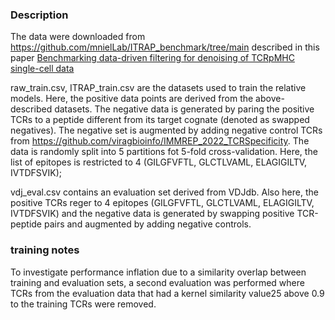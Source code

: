
###  Description 

The data were downloaded from https://github.com/mnielLab/ITRAP_benchmark/tree/main
described in this paper [Benchmarking data-driven filtering for denoising of TCRpMHC single-cell data](https://www.nature.com/articles/s41598-023-43048-3#data-availability)



raw_train.csv, ITRAP_train.csv are the datasets used to train the relative models. Here, the positive data points are derived from the above-described datasets. The negative data is generated by paring the positive TCRs to a peptide different from its target cognate (denoted as swapped negatives). The negative set is augmented by adding negative control TCRs from https://github.com/viragbioinfo/IMMREP_2022_TCRSpecificity. The data is randomly split into 5 partitions fot 5-fold cross-validation. Here, the list of epitopes is restricted to 4 (GILGFVFTL, GLCTLVAML, ELAGIGILTV, IVTDFSVIK);

vdj_eval.csv contains an evaluation set derived from VDJdb. Also here, the positive TCRs reger to 4 epitopes (GILGFVFTL, GLCTLVAML, ELAGIGILTV, IVTDFSVIK) and the negative data is generated by swapping positive TCR-peptide pairs and augmented by adding negative controls.

### training notes

To investigate performance inflation due to a similarity overlap between training and evaluation sets, a second evaluation was performed where TCRs from the evaluation data that had a kernel similarity value25 above 0.9 to the training TCRs were removed.


